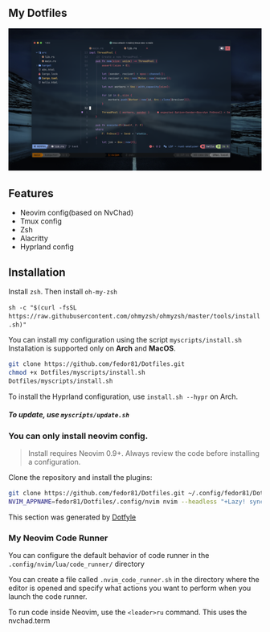 ## My Dotfiles

![Preview](.img/preview.png)

## Features

- Neovim config(based on NvChad)
- Tmux config
- Zsh
- Alacritty
- Hyprland config

## Installation

Install `zsh`. Then install `oh-my-zsh`

`sh -c "$(curl -fsSL https://raw.githubusercontent.com/ohmyzsh/ohmyzsh/master/tools/install.sh)"`

You can install my configuration using the script `myscripts/install.sh`
Installation is supported only on **Arch** and **MacOS**.

```sh
git clone https://github.com/fedor81/Dotfiles.git
chmod +x Dotfiles/myscripts/install.sh
Dotfiles/myscripts/install.sh
```

To install the Hyprland configuration, use `install.sh --hypr` on Arch.

##### To update, use `myscripts/update.sh`

### You can only install neovim config.

> Install requires Neovim 0.9+. Always review the code before installing a configuration.

Clone the repository and install the plugins:

```sh
git clone https://github.com/fedor81/Dotfiles.git ~/.config/fedor81/Dotfiles
NVIM_APPNAME=fedor81/Dotfiles/.config/nvim nvim --headless "+Lazy! sync" +qa
```

This section was generated by [Dotfyle](https://dotfyle.com)

### My Neovim Code Runner

You can configure the default behavior of code runner in the `.config/nvim/lua/code_runner/` directory

You can create a file called `.nvim_code_runner.sh` in the directory where the editor is opened and specify what actions you want to perform when you launch the code runner.

To run code inside Neovim, use the `<leader>ru` command. This uses the nvchad.term
